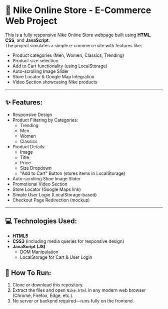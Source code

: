 # 🏬 Nike Online Store - E-Commerce Web Project

This is a fully responsive Nike Online Store webpage built using **HTML**, **CSS**, and **JavaScript**.  
The project simulates a simple e-commerce site with features like:
- Product categories (Men, Women, Classics, Trending)
- Product size selection
- Add to Cart functionality (using LocalStorage)
- Auto-scrolling Image Slider
- Store Locator & Google Map Integration
- Video Section showcasing Nike products

---

## ✨ Features:
- Responsive Design
- Product Filtering by Categories:
  - Trending
  - Men
  - Women
  - Classics
- Product Details:
  - Image  
  - Title  
  - Price  
  - Size Dropdown  
  - "Add to Cart" Button (stores items in LocalStorage)
- Auto-scrolling Shoe Image Slider
- Promotional Video Section
- Store Locator (Google Maps link)
- Simple User Login (LocalStorage-based)
- Checkout Page Redirection (mockup)

---

## 💻 Technologies Used:
- **HTML5**
- **CSS3** (including media queries for responsive design)
- **JavaScript (JS)**
  - DOM Manipulation
  - LocalStorage for Cart & User Login

## 🚀 How To Run:
1. Clone or download this repository.
2. Extract the files and open `Nike.html` in any modern web browser (Chrome, Firefox, Edge, etc.).
3. No server or backend required—runs fully on the frontend.
